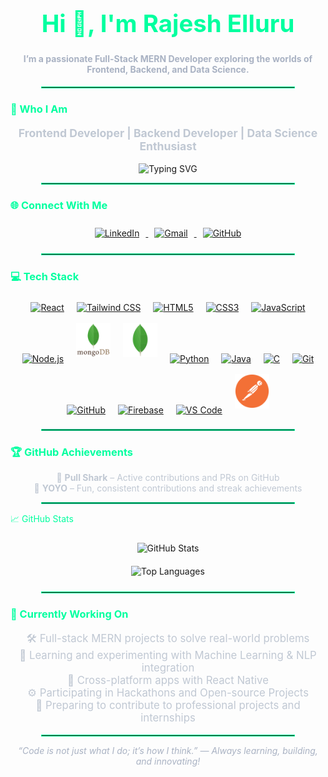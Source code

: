 <!-- HEADER -->
<p>
  <h1 align="center" style="font-size: 2.4rem; color: #00FF9F;">Hi 👋, I'm Rajesh Elluru</h1>
  <h4 align="center" style="color: #A9B2C3;">I’m a passionate Full-Stack MERN Developer exploring the worlds of Frontend, Backend, and Data Science.</h4>
</p>

<hr style="border: 1px solid #00FF9F; width: 80%; margin: auto;"/>

<!-- WHO I AM -->
<h3  style="color:#00FF9F;">💼 Who I Am</h3>
<p align="center" style="font-size: 1.1rem; color:#C0C8D3;">
  <b>Frontend Developer | Backend Developer | Data Science Enthusiast</b>
</p>

<!-- TYPING ANIMATION -->
<p align="center">
  <img src="https://readme-typing-svg.herokuapp.com?font=Source+Code+Pro&weight=500&size=22&duration=2000&pause=800&color=00FF9F&background=00000000&center=true&vCenter=true&width=1250&lines=💻+Full-Stack+Developer+who+loves+to+build,+break,+and+rebuild;💡+Creating+interactive+web+and+mobile+experiences+with+React,+React+Native,+and+TailwindCSS;⚙️+Architecting+scalable+servers+with+Node.js,+Express,+and+MongoDB;☁️+Integrating+Firebase,+APIs,+and+cloud+services+for+modern+apps;🧠+Writing+clean,+efficient,+and+reliable+code+that+tells+a+story;🛠️+Contributing+to+open-source+and+Hackathon+projects;🚀+Always+learning,+innovating,+and+exploring+new+tech;✨+Turning+ideas+into+impactful+digital+realities" alt="Typing SVG" />
</p>

<hr style="border: 1px solid #00FF9F; width: 80%; margin: auto;"/>

<!-- CONNECT WITH ME -->
<h3 style="color:#00FF9F;">🌐 Connect With Me</h3>
<p align="center">
  <a href="https://www.linkedin.com/in/rajesh-elluru-97ba6b356/">
    <img src="https://cdn.jsdelivr.net/gh/devicons/devicon/icons/linkedin/linkedin-original.svg" alt="LinkedIn" width="50" height="50" style="margin:10px;"/>
  </a>
  <a href="mailto:rajeshelluru143@gmail.com">
    <img src="https://cdn-icons-png.flaticon.com/512/281/281769.png" alt="Gmail" width="50" height="50" style="margin:10px;"/>
  </a>
  <a href="https://github.com/rajeshlru">
    <img src="https://skillicons.dev/icons?i=github" alt="GitHub" width="50" height="50" style="margin:10px;"/>
  </a>
</p>

<hr style="border: 1px solid #00FF9F; width: 80%; margin: auto;"/>

<!-- TECH STACK -->
<h3 style="color:#00FF9F;">💻 Tech Stack</h3>
<p align="center">
  <a href="https://reactjs.org/"><img src="https://cdn.jsdelivr.net/gh/devicons/devicon/icons/react/react-original.svg" alt="React" width="55" height="55" style="margin:8px;"/></a>
  <a href="https://tailwindcss.com/"><img src="https://upload.wikimedia.org/wikipedia/commons/d/d5/Tailwind_CSS_Logo.svg" alt="Tailwind CSS" width="55" height="55" style="margin:8px;"/></a>
  <a href="https://developer.mozilla.org/en-US/docs/Web/HTML"><img src="https://cdn.jsdelivr.net/gh/devicons/devicon/icons/html5/html5-original.svg" alt="HTML5" width="55" height="55" style="margin:8px;"/></a>
  <a href="https://developer.mozilla.org/en-US/docs/Web/CSS"><img src="https://cdn.jsdelivr.net/gh/devicons/devicon/icons/css3/css3-original.svg" alt="CSS3" width="55" height="55" style="margin:8px;"/></a>
  <a href="https://www.javascript.com/"><img src="https://cdn.jsdelivr.net/gh/devicons/devicon/icons/javascript/javascript-original.svg" alt="JavaScript" width="55" height="55" style="margin:8px;"/></a>
  <a href="https://nodejs.org/"><img src="https://cdn.jsdelivr.net/gh/devicons/devicon/icons/nodejs/nodejs-original.svg" alt="Node.js" width="55" height="55" style="margin:8px;"/></a>
  <a href="https://www.mongodb.com/"><img src="https://raw.githubusercontent.com/devicons/devicon/master/icons/mongodb/mongodb-original-wordmark.svg" alt="MongoDB" width="55" height="55" style="margin:8px;"/></a>
  <a href="https://www.mongodb.com/products/compass"><img src="https://raw.githubusercontent.com/devicons/devicon/master/icons/mongodb/mongodb-original.svg" alt="MongoDB Compass" width="55" height="55" style="margin:8px;"/></a>
  <a href="https://www.python.org/"><img src="https://cdn.jsdelivr.net/gh/devicons/devicon/icons/python/python-original.svg" alt="Python" width="55" height="55" style="margin:8px;"/></a>
  <a href="https://www.java.com/"><img src="https://cdn.jsdelivr.net/gh/devicons/devicon/icons/java/java-original.svg" alt="Java" width="55" height="55" style="margin:8px;"/></a>
  <a href="https://en.cppreference.com/w/c"><img src="https://upload.wikimedia.org/wikipedia/commons/1/18/C_Programming_Language.svg" alt="C" width="55" height="55" style="margin:8px;"/></a>
  <a href="https://git-scm.com/"><img src="https://cdn.jsdelivr.net/gh/devicons/devicon/icons/git/git-original.svg" alt="Git" width="55" height="55" style="margin:8px;"/></a>
  <a href="https://github.com/rajeshlru"><img src="https://skillicons.dev/icons?i=github" alt="GitHub" width="55" height="55" style="margin:8px;"/></a>
  <a href="https://firebase.google.com/"><img src="https://cdn.jsdelivr.net/gh/devicons/devicon/icons/firebase/firebase-plain.svg" alt="Firebase" width="55" height="55" style="margin:8px;"/></a>
  <a href="https://code.visualstudio.com/"><img src="https://cdn.jsdelivr.net/gh/devicons/devicon/icons/vscode/vscode-original.svg" alt="VS Code" width="55" height="55" style="margin:8px;"/></a>
  <a href="https://www.postman.com/"><img src="https://raw.githubusercontent.com/devicons/devicon/master/icons/postman/postman-original.svg" alt="Postman" width="55" height="55" style="margin:8px;"/></a>
</p>

<hr style="border: 1px solid #00FF9F; width: 80%; margin: auto;"/>

<!-- GITHUB ACHIEVEMENTS -->
<h3 style="color:#00FF9F;">🏆 GitHub Achievements</h3>
<p align="center" style="color:#C0C8D3;">
  🦈 <b>Pull Shark</b> – Active contributions and PRs on GitHub<br>
  🎉 <b>YOYO</b> – Fun, consistent contributions and streak achievements
</p>

<hr style="border: 1px solid #00FF9F; width: 80%; margin: auto;"/>

<!-- GITHUB STATS -->
<h style="color:#00FF9F;">📈 GitHub Stats</h3>
<p align="center">
  <img src="https://github-readme-stats.vercel.app/api?username=rajeshlru&show_icons=true&theme=radical" alt="GitHub Stats" style="margin:10px;"/><br>
  <img src="https://github-readme-stats.vercel.app/api/top-langs/?username=rajeshlru&layout=compact&theme=radical" alt="Top Languages" style="margin:10px;"/>
</p>

<hr style="border: 1px solid #00FF9F; width: 80%; margin: auto;"/>

<!-- CURRENTLY WORKING ON -->
<h3 style="color:#00FF9F;">🧪 Currently Working On</h3>
<p align="center" style="color:#C0C8D3; font-size: 1.05rem;">
  🛠 Full-stack MERN projects to solve real-world problems<br>
  🤖 Learning and experimenting with Machine Learning & NLP integration<br>
  📱 Cross-platform apps with React Native<br>
  ⚙️ Participating in Hackathons and Open-source Projects<br>
  🚀 Preparing to contribute to professional projects and internships
</p>

<hr style="border: 1px solid #00FF9F; width: 80%; margin: auto;"/>

<!-- FOOTER -->
<p align="center" style="font-style: italic; color:#A9B2C3;">
  “Code is not just what I do; it’s how I think.” — Always learning, building, and innovating!
</p>
